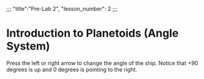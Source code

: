 ;;;
"title":"Pre-Lab 2",
"lesson_number": 2
;;;

Introduction to Planetoids (Angle System)
=========================================

Press the left or right arrow to change the angle of the ship. Notice that +90 degrees is up and 0 degrees is pointing to the right.

<canvas data-processing-sources="processing/functions_angle.pde processing/angle.pde">
</canvas>